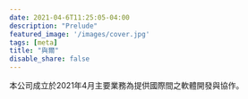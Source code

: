 ```yaml
---
date: 2021-04-6T11:25:05-04:00
description: "Prelude"
featured_image: '/images/cover.jpg'
tags: [meta]
title: "與爾"
disable_share: false
---
```


本公司成立於2021年4月主要業務為提供國際間之軟體開發與協作。
